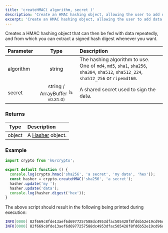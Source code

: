 ```yaml
---
title: 'createHMAC( algorithm, secret )'
description: 'Create an HMAC hashing object, allowing the user to add data to hash multiple times, and extract hash digests along the way.'
excerpt: 'Create an HMAC hashing object, allowing the user to add data to hash multiple times, and extract hash digests along the way.'
---
```


Creates a HMAC hashing object that can then be fed with data repeatedly, and from which you can extract a signed hash digest whenever you want.

| Parameter |  Type  | Description                                                                                                                         |
| --------- | :----: | :---------------------------------------------------------------------------------------------------------------------------------- |
| algorithm | string | The hashing algorithm to use. One of `md4`, `md5`, `sha1`, `sha256`, `sha384`, `sha512`, `sha512_224`, `sha512_256` or `ripemd160`. |
| secret    | string / ArrayBuffer <sup>(≥ v0.31.0)</sup> | A shared secret used to sign the data.                                                                                |

### Returns

| Type   | Description                                          |
| ------ | :--------------------------------------------------- |
| object | A [Hasher](/javascript-api/k6-crypto/hasher) object. |

### Example

<CodeGroup labels={[]} lineNumbers={[true]}>

```javascript
import crypto from 'k6/crypto';

export default function () {
  console.log(crypto.hmac('sha256', 'a secret', 'my data', 'hex'));
  const hasher = crypto.createHMAC('sha256', 'a secret');
  hasher.update('my ');
  hasher.update('data');
  console.log(hasher.digest('hex'));
}
```

</CodeGroup>

The above script should result in the following being printed during execution:

```bash
INFO[0000] 82f669c8fde13aef6d6977257588dc4953dfac505428f8fd6b52e19cd96d7ea5
INFO[0000] 82f669c8fde13aef6d6977257588dc4953dfac505428f8fd6b52e19cd96d7ea5
```
